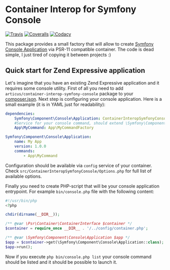 # Container Interop for Symfony Console

[![Travis](https://travis-ci.org/Articus/ContainerInteropSymfonyConsole.svg?branch=master)](https://travis-ci.org/Articus/ContainerInteropSymfonyConsole)
[![Coveralls](https://coveralls.io/repos/github/Articus/ContainerInteropSymfonyConsole/badge.svg?branch=master)](https://coveralls.io/github/Articus/ContainerInteropSymfonyConsole?branch=master)
[![Codacy](https://api.codacy.com/project/badge/Grade/0606a252112b4bb7846252345343f608)](https://www.codacy.com/app/articusw/ContainerInteropSymfonyConsole?utm_source=github.com&amp;utm_medium=referral&amp;utm_content=Articus/ContainerInteropSymfonyConsole&amp;utm_campaign=Badge_Grade)

This package provides a small factory that will allow to create [Symfony Console Application](https://symfony.com/doc/current/components/console.html) via PSR-11 compatible container. The code is dead simple, I just tired of copying it between projects :)

## Quick start for Zend Expressive application

Let's imagine that you have an existing Zend Expressive application and it requires some console utility.
First of all you need to add `articus/container-interop-symfony-console` package to your [composer.json](https://getcomposer.org/doc/04-schema.md#require).
Next step is configuring your console application. Here is a small example (it is in YAML just for readability):
```YAML
dependencies:
    Symfony\Component\Console\Application: ContainerInteropSymfonyConsole\Factory
    #Service for your console command, should extend \Symfony\Component\Console\Command\Command
    App\MyCommand: App\MyCommandFactory

Symfony\Component\Console\Application:
    name: My App
    version: 1.0.0
    commands:
        - App\MyCommand
```
Configuration should be available via `config` service of your container. Check `src/ContainerInteropSymfonyConsole/Options.php` for full list of available options.

Finally you need to create PHP-script that will be your console application entrypoint. For example `bin/console.php` file with the following content:

```PHP
#!/usr/bin/php
<?php

chdir(dirname(__DIR__));

/** @var \Psr\Container\ContainerInterface $container */
$container = require_once __DIR__ . '/../config/container.php';

/** @var \Symfony\Component\Console\Application $app */
$app = $container->get(\Symfony\Component\Console\Application::class);
$app->run();
```
Now if you execute `php bin/console.php list` your console command should be listed and it should be possible to launch it.
